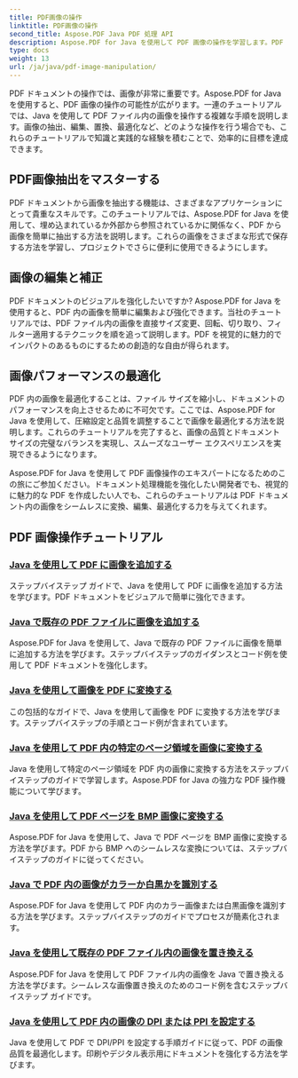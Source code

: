 ```yaml
---
title: PDF画像の操作
linktitle: PDF画像の操作
second_title: Aspose.PDF Java PDF 処理 API
description: Aspose.PDF for Java を使用して PDF 画像の操作を学習します。PDF ドキュメント内の画像を簡単に変換、編集、最適化できます。
type: docs
weight: 13
url: /ja/java/pdf-image-manipulation/
---
```


PDF ドキュメントの操作では、画像が非常に重要です。Aspose.PDF for Java を使用すると、PDF 画像の操作の可能性が広がります。一連のチュートリアルでは、Java を使用して PDF ファイル内の画像を操作する複雑な手順を説明します。画像の抽出、編集、置換、最適化など、どのような操作を行う場合でも、これらのチュートリアルで知識と実践的な経験を積むことで、効率的に目標を達成できます。

## PDF画像抽出をマスターする

PDF ドキュメントから画像を抽出する機能は、さまざまなアプリケーションにとって貴重なスキルです。このチュートリアルでは、Aspose.PDF for Java を使用して、埋め込まれているか外部から参照されているかに関係なく、PDF から画像を簡単に抽出する方法を説明します。これらの画像をさまざまな形式で保存する方法を学習し、プロジェクトでさらに便利に使用できるようにします。

## 画像の編集と補正

PDF ドキュメントのビジュアルを強化したいですか? Aspose.PDF for Java を使用すると、PDF 内の画像を簡単に編集および強化できます。当社のチュートリアルでは、PDF ファイル内の画像を直接サイズ変更、回転、切り取り、フィルター適用するテクニックを順を追って説明します。PDF を視覚的に魅力的でインパクトのあるものにするための創造的な自由が得られます。

## 画像パフォーマンスの最適化

PDF 内の画像を最適化することは、ファイル サイズを縮小し、ドキュメントのパフォーマンスを向上させるために不可欠です。ここでは、Aspose.PDF for Java を使用して、圧縮設定と品質を調整することで画像を最適化する方法を説明します。これらのチュートリアルを完了すると、画像の品質とドキュメント サイズの完璧なバランスを実現し、スムーズなユーザー エクスペリエンスを実現できるようになります。

Aspose.PDF for Java を使用して PDF 画像操作のエキスパートになるためのこの旅にご参加ください。ドキュメント処理機能を強化したい開発者でも、視覚的に魅力的な PDF を作成したい人でも、これらのチュートリアルは PDF ドキュメント内の画像をシームレスに変換、編集、最適化する力を与えてくれます。

## PDF 画像操作チュートリアル
### [Java を使用して PDF に画像を追加する](./add-image-to-pdf-using-java/)
ステップバイステップ ガイドで、Java を使用して PDF に画像を追加する方法を学びます。PDF ドキュメントをビジュアルで簡単に強化できます。
### [Java で既存の PDF ファイルに画像を追加する](./add-image-to-an-existing-pdf-file-in-java/)
Aspose.PDF for Java を使用して、Java で既存の PDF ファイルに画像を簡単に追加する方法を学びます。ステップバイステップのガイダンスとコード例を使用して PDF ドキュメントを強化します。
### [Java を使用して画像を PDF に変換する](./convert-an-image-to-pdf-using-java/)
この包括的なガイドで、Java を使用して画像を PDF に変換する方法を学びます。ステップバイステップの手順とコード例が含まれています。
### [Java を使用して PDF 内の特定のページ領域を画像に変換する](./convert-particular-page-region-to-image-in-pdf-using-java/)
Java を使用して特定のページ領域を PDF 内の画像に変換する方法をステップバイステップのガイドで学習します。Aspose.PDF for Java の強力な PDF 操作機能について学びます。
### [Java を使用して PDF ページを BMP 画像に変換する](./convert-pdf-pages-to-bmp-image-using-java/)
Aspose.PDF for Java を使用して、Java で PDF ページを BMP 画像に変換する方法を学びます。PDF から BMP へのシームレスな変換については、ステップバイステップのガイドに従ってください。
### [Java で PDF 内の画像がカラーか白黒かを識別する](./identify-if-image-inside-pdf-is-colored-or-black-and-white-in-java/)
Aspose.PDF for Java を使用して PDF 内のカラー画像または白黒画像を識別する方法を学びます。ステップバイステップのガイドでプロセスが簡素化されます。
### [Java を使用して既存の PDF ファイル内の画像を置き換える](./replace-image-in-existing-pdf-file-using-java/)
Aspose.PDF for Java を使用して PDF ファイル内の画像を Java で置き換える方法を学びます。シームレスな画像置き換えのためのコード例を含むステップバイステップ ガイドです。
### [Java を使用して PDF 内の画像の DPI または PPI を設定する](./setting-dpi-or-ppi-of-images-in-pdf-using-java/)
Java を使用して PDF で DPI/PPI を設定する手順ガイドに従って、PDF の画像品質を最適化します。印刷やデジタル表示用にドキュメントを強化する方法を学びます。